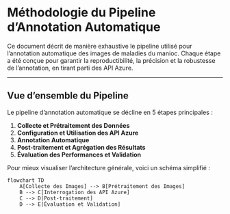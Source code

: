 # Méthodologie du Pipeline d’Annotation Automatique

Ce document décrit de manière exhaustive le pipeline utilisé pour l’annotation automatique des images de maladies du manioc. Chaque étape a été conçue pour garantir la reproductibilité, la précision et la robustesse de l’annotation, en tirant parti des API Azure.

---

## Vue d’ensemble du Pipeline

Le pipeline d’annotation automatique se décline en 5 étapes principales :

1. **Collecte et Prétraitement des Données**
2. **Configuration et Utilisation des API Azure**
3. **Annotation Automatique**
4. **Post-traitement et Agrégation des Résultats**
5. **Évaluation des Performances et Validation**

Pour mieux visualiser l’architecture générale, voici un schéma simplifié :

```mermaid
flowchart TD
    A[Collecte des Images] --> B[Prétraitement des Images]
    B --> C[Interrogation des API Azure]
    C --> D[Post-traitement]
    D --> E[Évaluation et Validation]
